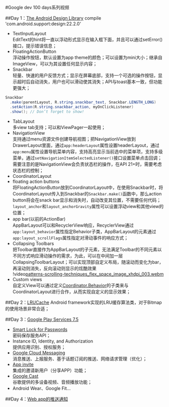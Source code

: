 #Google dev 100 days系列视频

##Day 1：[The Android Design Library](http://android-developers.blogspot.com/2015/05/android-design-support-library.html)
compile 'com.android.support:design:22.2.0'
+  TextInputLayout  
EditText的hint将一直以浮动形式显示在输入框下面，并且可以通过setError()接口，提示错误信息；
+  FloatingActionButton  
浮动操作按钮，默认设置为app theme的颜色；可以设置为mini大小；继承自ImageView，可以为其设置任何显示内容；
+  Snackbar  
轻量、快速的用户反馈方式；显示在屏幕底部，支持一个可选的操作按钮，显示超时后自动消失，用户也可以滑动使其消失；API与toast基本一致，但功能更强大；
```java
Snackbar
  .make(parentLayout, R.string.snackbar_text, Snackbar.LENGTH_LONG)
  .setAction(R.string.snackbar_action, myOnClickListener)
  .show(); // Don’t forget to show!
```
+  TabLayout  
多view tab支持；可以和ViewPager一起使用；
+  NavigationView  
支持通过menu资源文件创建导航视图；把NavigationView放到DrawerLayout里面，通过`app:headerLayout`属性设置headerLayout，通过`app:menu`属性设置导航菜单内容，支持高亮显示当前选中的菜单项，支持多级菜单，通过`setNavigationItemSelectedListener()`接口设置菜单点击回调；需要注意的是NavigationView会负责状态栏的操作，在API 21+时，需要考虑状态栏的控制；
+  CoordinatorLayout
  +  floating action buttons  
  将FloatingActionButton放到CoordinatorLayout中，在使用Snackbar时，将CoordinatorLayout传入到Snackbar的`Snackbar.make()`函数中，那么action button将会在snack bar显示和消失时，自动改变其位置，不需要任何代码；`layout_anchor`和`layout_anchorGravity`属性可以设置浮动view和其他view的位置；
  +  app bar(以前的ActionBar)  
  AppBarLayout可以和RecyclerView响应，RecyclerView通过`app:layout_behavior`属性指定Behavior子类，AppBarLayout的元素通过`app:layout_scrollFlags`属性指定对滑动事件的响应方式；
  +  Collapsing Toolbars  
  把Toolbar直接作为AppBarLayout的子元素，无法满足Toolbar的不同元素以不同方式响应滑动操作的需求，为此，可以在中间加一层CollapsingToolbarLayout；可以实现顶部自定义布局，随滚动而变化为bar，再滚动则消失，反向滚动则显示的炫酷效果  
  !video[patterns-scrolling-techniques_flex_space_image_xhdpi_003.webm](assets/patterns-scrolling-techniques_flex_space_image_xhdpi_003.webm)  
  +  Custom views  
  自定义View可以通过定义[Coordinator.Behavior](http://developer.android.com/reference/android/support/design/widget/CoordinatorLayout.Behavior.html)的子类来与CoordinatorLayout进行合作，从而实现自定义的显示效果；
  
##Day 2：[LRUCache](http://developer.android.com/reference/android/util/LruCache.html)
Android framework实现的LRU缓存算法类，对于Bitmap的使用场景非常合适；

##Day 3：[Google Play Services 7.5](http://android-developers.blogspot.com/2015/05/a-closer-look-at-google-play-services-75.html)
+  [Smart Lock for Passwords](https://developers.google.com/identity/smartlock-passwords/android/)  
密码保存服务API；
+  Instance ID, Identity, and Authorization  
提供应用识别、授权服务；
+  [Google Cloud Messaging](https://developers.google.com/cloud-messaging/)  
消息推送、上报服务、基于话题订阅的推送、网络请求管理（优化）；
+  [App invite](https://developers.google.com/app-invites)  
集成的邀请新用户（分享APP）功能；
+  [Google Cast](http://www.google.com/cast/)  
谷歌提供的多设备视频、音频播放功能；
+  Android Wear、Google Fit...

##Day 4：[Web app的推送通知](https://www.youtube.com/watch?v=Z_K8QPQe6oM)